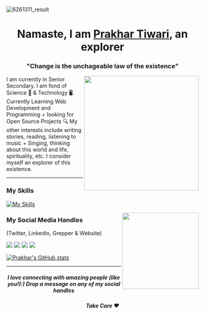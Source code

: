 ![6261311_result](https://user-images.githubusercontent.com/65062036/194102376-13e3ebcd-de44-4970-ad9d-1cd4b3d39cc5.png)



<h1 align='center'>Namaste, I am <a href="https:///prakhartiwari0.github.io" target="_blank">Prakhar Tiwari</a>, an explorer</h1>



<h3 align="center">"Change is the unchageable law of the existence"</h3>

<img  width="300px" align='right' src="https://i.giphy.com/media/e0Uiyu70TXQAALdKP9/giphy.webp">


I am currently in Senior Secondary. I am fond of Science 🚀 & Technology 🖥.
Currently Learning Web Development and Programming + looking for Open Source Projects 🔍
My other interests include writing stories, reading, listening to music + Singing, thinking
about this world and life, spirituality, etc. I consider myself an explorer of this existence.

---
### My Skills
[![My Skills](https://skills.thijs.gg/icons?i=html,css,js,python,linux,figma,git,github)](https://skills.thijs.gg)

<img width="200px" align='right' src="https://i.giphy.com/media/10IEUy0f5V3WLu/giphy.webp">

### My Social Media Handles
(Twitter, Linkedin, Grepper & Website)

[![](https://user-images.githubusercontent.com/65062036/184922172-3e17a7e6-b04e-4d8f-b6e0-10759b5c8c79.png)](https://twitter.com/Prakhartiwari0)
[![](https://user-images.githubusercontent.com/65062036/184922180-060b0d7e-c616-4dc5-a688-087e2148d2a1.png)](https://www.linkedin.com/in/prakhar-tiwari0)
[![](https://user-images.githubusercontent.com/65062036/184922193-06a14446-9e40-4fdd-bf2f-7f069940eed3.png)](https://www.codegrepper.com/profile/prakhar-tiwari)
[![](https://user-images.githubusercontent.com/65062036/184922852-aa16f60c-483f-482f-b377-075fee0711d5.png)](https:///prakhartiwari0.github.io)

[![Prakhar's GitHub stats](https://github-readme-stats.vercel.app/api?username=prakhartiwari0)](https://github.com//prakhartiwari0/github-readme-stats)


---

<h5 align='center'> I love connecting with amazing people (like you!):) Drop a message on any of my social handles</h5>
<h5 align='center'>Take Care ❤️</h5>
